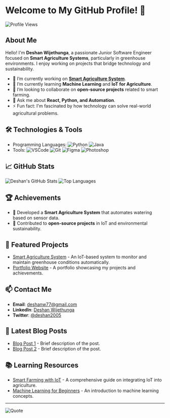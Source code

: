# Welcome to My GitHub Profile! 👋

![Profile Views](https://komarev.com/ghpvc/?username=n-deshan&style=flat-square&color=blue)

## About Me

Hello! I'm **Deshan Wijethunga**, a passionate Junior Software Engineer focused on **Smart Agriculture Systems**, particularly in greenhouse environments. I enjoy working on projects that bridge technology and sustainability.

- 🔭 I’m currently working on **[Smart Agriculture System](https://github.com/n-deshan/Smart-Agriculture-System)**.
- 🌱 I’m currently learning **Machine Learning** and **IoT for Agriculture**.
- 👯 I’m looking to collaborate on **open-source projects** related to smart farming.
- 💬 Ask me about **React, Python, and Automation**.
- ⚡ Fun fact: I'm fascinated by how technology can solve real-world agricultural problems.

## 🛠️ Technologies & Tools

- Programming Languages: ![Python](https://img.shields.io/badge/-Python-333333?style=flat&logo=python) ![Java](https://img.shields.io/badge/-Java-333333?style=flat&logo=java)
- Tools: ![VSCode](https://img.shields.io/badge/-VSCode-333333?style=flat&logo=visual-studio-code) ![Git](https://img.shields.io/badge/-Git-333333?style=flat&logo=git) ![Figma](https://img.shields.io/badge/-Figma-333333?style=flat&logo=figma) ![Photoshop](https://img.shields.io/badge/-Photoshop-333333?style=flat&logo=adobe-photoshop)

## 📈 GitHub Stats

![Deshan's GitHub Stats](https://github-readme-stats.vercel.app/api?username=n-deshan&show_icons=true&theme=radical)
![Top Languages](https://github-readme-stats.vercel.app/api/top-langs/?username=n-deshan&layout=compact&theme=radical)

## 🏆 Achievements

- 🌟 Developed a **Smart Agriculture System** that automates watering based on sensor data.
- 🌱 Contributed to **open-source projects** in IoT and environmental sustainability.

## 🚀 Featured Projects

- [Smart Agriculture System](https://github.com/n-deshan/Smart-Agriculture-System) - An IoT-based system to monitor and maintain greenhouse conditions automatically.
- [Portfolio Website](http://n-deshan-portfolio.netlify.app/) - A portfolio showcasing my projects and achievements.

## 📫 Contact Me

- **Email**: [deshanw77@gmail.com](mailto:deshanw77@gmail.com)
- **LinkedIn**: [Deshan Wijethunga](https://www.linkedin.com/in/deshan-wijethunga-14846a232/)
- **Twitter**: [@deshan2005](https://twitter.com/deshan2005)

## 📝 Latest Blog Posts

- [Blog Post 1](#) - Brief description of the post.
- [Blog Post 2](#) - Brief description of the post.

## 📚 Learning Resources

- [Smart Farming with IoT](https://www.link-to-resource.com) - A comprehensive guide on integrating IoT into agriculture.
- [Machine Learning for Beginners](https://www.link-to-resource.com) - An introduction to machine learning concepts.

---

![Quote](https://quotes-github-readme.vercel.app/api?type=horizontal&theme=radical)
